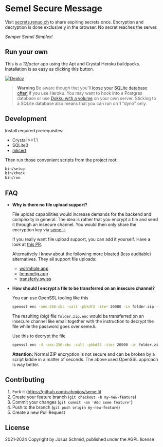 # Semel Secure Message

Visit [secrets.renuo.ch](https://secrets.renuo.ch) to share expiring secrets once.
Encryption and decryption is done exclusively in the browser.
No secret reaches the server.

_Semper Semel Simplex!_

## Run your own

This is a _12factor_ app using the Apt and Crystal Heroku buildpacks.
Installation is as easy as clicking this button. 

[![Deploy](https://www.herokucdn.com/deploy/button.svg)](https://heroku.com/deploy)

> **Warning**
> Be aware though that you'll
[loose your SQLite database often](https://devcenter.heroku.com/articles/dynos#ephemeral-filesystem)
if you use Heroku. You may want to hook into a Postgres database
or use [Dokku with a volume](https://dokku.com/docs/advanced-usage/persistent-storage/)
on your own server.
Sticking to a SQLite database also means that you can run on 1 "dyno" only.

## Development

Install required prerequisites:

* Crystal >=1.1
* SQLite3
* [mkcert](https://github.com/FiloSottile/mkcert)

Then run those convenient scripts from the project root:

```sh
bin/setup
bin/check
bin/run
```

## FAQ

* **Why is there no file upload support?**

  File upload capabilities would increase demands for the backend and complexity in general.
  The idea is rather that you encrypt a file and send it through an insecure channel.
  You would then only share the encryption key via [seme.li](https://seme.li).
  
  If you really want file upload support, you can add it yourself.
  Have a look at [this PR](https://github.com/schmijos/seme.li/pull/3).

  Alternatively I know about the following more bloated (less auditable) alternatives.
  They all support file uploads:
  * [wormhole.app](https://wormhole.app/)
  * [hemmelig.app](https://hemmelig.app)
  * [transferly.swiss](https://www.transferly.swiss/)

* **How should I encrypt a file to be transferred on an insecure channel?**

  You can use OpenSSL tooling like this

  ```sh
  openssl enc -aes-256-cbc -salt -pbkdf2 -iter 20000 -in folder.zip -out folder.zip.enc
  ```
  
  The resulting (big) file `folder.zip.enc` would be transferred on an insecure channel
  like email together with the instruction to decrypt the file while the password
  goes over seme.li.
  
  Use this to decrypt the file
  
  ```sh
  openssl enc -d -aes-256-cbc -salt -pbkdf2 -iter 20000 -in folder.zip.enc -out folder.zip
  ```
  
  **Attention:** Normal ZIP encryption is not secure and can be broken by a script kiddie
  in a matter of seconds. The above used OpenSSL approach is way better.

## Contributing

1. Fork it (<https://github.com/schmijos/seme.li>)
2. Create your feature branch (`git checkout -b my-new-feature`)
3. Commit your changes (`git commit -am 'Add some feature'`)
4. Push to the branch (`git push origin my-new-feature`)
5. Create a new Pull Request

## License

2021-2024 Copyright by Josua Schmid, published under the AGPL license
